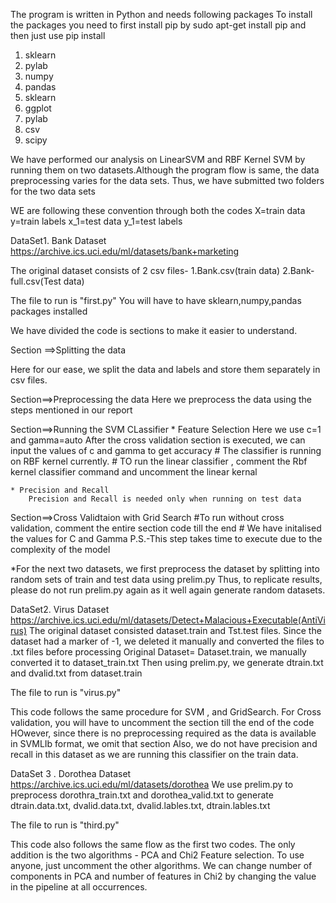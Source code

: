 
The program is written in Python and needs following packages
To install the packages you need to first install pip by sudo apt-get install pip and then just use pip install <package-name>
1.	sklearn
2.	pylab
3.	numpy
4.	pandas
5.	sklearn
6.	ggplot
7.	pylab
8.	csv
9.	scipy


We have performed our analysis on LinearSVM and RBF Kernel SVM by running them on two datasets.Although the program flow is same, the data preprocessing varies for the data sets.
Thus, we have submitted two folders for the two data sets

WE are following these convention through both the codes
X=train data
y=train labels
x_1=test data
y_1=test labels


DataSet1. Bank Dataset
https://archive.ics.uci.edu/ml/datasets/bank+marketing

The original dataset consists of 2 csv files-
1.Bank.csv(train data)
2.Bank-full.csv(Test data)

The file to run is "first.py"
You will have to have sklearn,numpy,pandas packages installed
 
We have divided the code is sections to make it easier to understand.

Section ==>Splitting the data

Here for our ease, we split the data and labels and store them separately in csv files.

Section==>Preprocessing the data
Here we preprocess the data using the steps mentioned in our report


Section==>Running the SVM CLassifier
	* Feature Selection
		Here we use c=1 and gamma=auto
		 After the cross validation section is executed, we can input the values of c and gamma to get accuracy
		# The classifier is running on RBF kernel currently.
		# TO run the linear classifier , comment the Rbf kernel classifier command and uncomment the linear kernal
		
	* Precision and Recall
		Precision and Recall is needed only when running on test data

Section==>Cross Validtaion with Grid Search
		#To run without cross validation, comment the entire section code till the end
		# We have initalised the values for C and Gamma 
		P.S.-This step takes time to execute due to the complexity of the model


*For the next two datasets, we first preprocess the dataset by splitting into random sets of train and test data using prelim.py Thus, to replicate results, please do not run prelim.py again as it well again generate random datasets.


DataSet2. Virus Dataset
https://archive.ics.uci.edu/ml/datasets/Detect+Malacious+Executable(AntiVirus)
The original dataset consisted dataset.train and Tst.test files.
Since the dataset had a marker of -1, we deleted it manually and converted the files to .txt files before processing
Original Dataset= Dataset.train, we manually converted it to dataset_train.txt
Then using prelim.py, we generate dtrain.txt and dvalid.txt from dataset.train


The file to run is "virus.py"


This code follows the same procedure for SVM , and GridSearch.
For Cross validation, you will have to uncomment the section till the end of the code
HOwever, since there is  no preprocessing required as the data is available in SVMLIb format, we omit that section
Also, we do not have precision and recall in this dataset as we are running this classifier on the train data.


DataSet 3 . Dorothea Dataset
https://archive.ics.uci.edu/ml/datasets/dorothea
We use prelim.py to preprocess  dorothra_train.txt and dorothea_valid.txt to generate dtrain.data.txt, dvalid.data.txt, dvalid.lables.txt, dtrain.lables.txt 

The file to run is "third.py"

This code also follows the same flow as the first two codes.
The only addition is the two algorithms - PCA and Chi2 Feature selection. To use anyone, just uncomment the other algorithms. We can change number of components in PCA and number of features in Chi2 by changing the value in the pipeline at all occurrences.
